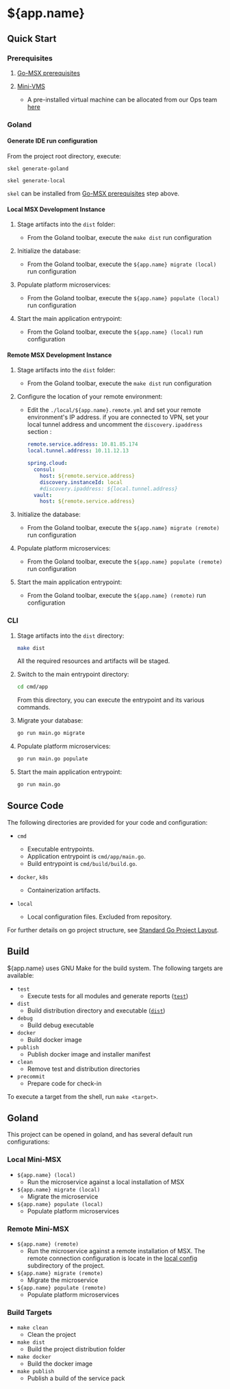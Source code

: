 # ${app.name}

## Quick Start 

### Prerequisites

1. [Go-MSX prerequisites](https://cto-github.cisco.com/NFV-BU/go-msx#requirements)

2. [Mini-VMS](https://cto-github.cisco.com/NFV-BU/mini-vms)

    - A pre-installed virtual machine can be allocated from our Ops team 
      [here](https://jenkins.infra.ciscomsx.com/job/eng-generic/job/development/job/dev-ops-vm/)

### Goland

#### Generate IDE run configuration

From the project root directory, execute: 
    
   `skel generate-goland` 
    
   `skel generate-local` 
   
   `skel` can be installed from [Go-MSX prerequisites](https://cto-github.cisco.com/NFV-BU/go-msx#requirements) step above.
   
#### Local MSX Development  Instance

1. Stage artifacts into the `dist` folder:

    - From the Goland toolbar, execute the `make dist` run configuration
    
2. Initialize the database:
 
    - From the Goland toolbar, execute the `${app.name} migrate (local)` run configuration

3. Populate platform microservices:
 
    - From the Goland toolbar, execute the `${app.name} populate (local)` run configuration
 
4. Start the main application entrypoint:
 
    - From the Goland toolbar, execute the `${app.name} (local)` run configuration
    
#### Remote MSX Development Instance

1. Stage artifacts into the `dist` folder:

    - From the Goland toolbar, execute the `make dist` run configuration
    
2. Configure the location of your remote environment:
   
    - Edit the `./local/${app.name}.remote.yml` and set your remote
      environment's IP address. if you are connected to VPN, set your local tunnel address and uncomment the `discovery.ipaddress` section :
      
        ```yaml
        remote.service.address: 10.81.85.174
        local.tunnel.address: 10.11.12.13

        spring.cloud:
          consul:
            host: ${remote.service.address}
            discovery.instanceId: local
            #discovery.ipaddress: ${local.tunnel.address}
          vault:
            host: ${remote.service.address}
        ```
      
3. Initialize the database:
 
    - From the Goland toolbar, execute the `${app.name} migrate (remote)` run configuration

4. Populate platform microservices:
 
    - From the Goland toolbar, execute the `${app.name} populate (remote)` run configuration
 
5. Start the main application entrypoint:

    - From the Goland toolbar, execute the `${app.name} (remote)` run configuration

### CLI
1. Stage artifacts into the `dist` directory:
    ```bash
    make dist
    ``` 
   
   All the required resources and artifacts will be staged.
   
2. Switch to the main entrypoint directory:
    ```bash
    cd cmd/app
    ```
   
   From this directory, you can execute the entrypoint and its various commands. 
   
3. Migrate your database:
    ```bash
    go run main.go migrate
    ```

4. Populate platform microservices:
    ```bash
    go run main.go populate
    ```
   
5. Start the main application entrypoint:
    ```bash
    go run main.go
    ```

## Source Code

The following directories are provided for your code and configuration:

* `cmd`
    - Executable entrypoints.  
    - Application entrypoint is `cmd/app/main.go`.
    - Build entrypoint is `cmd/build/build.go`.
    
* `docker`, `k8s`
    - Containerization artifacts.
    
* `local`
    - Local configuration files.  Excluded from repository.

For further details on go project structure, see 
[Standard Go Project Layout](https://github.com/golang-standards/project-layout).

## Build

${app.name} uses GNU Make for the build system.  The following targets
are available:

* `test` 
    - Execute tests for all modules and generate reports ([`test`](./test))
* `dist` 
    - Build distribution directory and executable ([`dist`](./dist)) 
* `debug` 
    - Build debug executable
* `docker` 
    - Build docker image
* `publish` 
    - Publish docker image and installer manifest
* `clean`
    - Remove test and distribution directories
* `precommit`
    - Prepare code for check-in

To execute a target from the shell, run `make <target>`.

## Goland

This project can be opened in goland, and has several default run configurations:

### Local Mini-MSX

* `${app.name} (local)`
    - Run the microservice against a local installation of MSX
* `${app.name} migrate (local)`
    - Migrate the microservice
* `${app.name} populate (local)`
    - Populate platform microservices

### Remote Mini-MSX
* `${app.name} (remote)`
    - Run the microservice against a remote installation of MSX.  The remote
      connection configuration is locate in the [local config](./local) subdirectory
      of the project.
* `${app.name} migrate (remote)`
    - Migrate the microservice
* `${app.name} populate (remote)`
    - Populate platform microservices

### Build Targets
* `make clean` 
    - Clean the project
* `make dist`
    - Build the project distribution folder
* `make docker`
    - Build the docker image 
* `make publish`
    - Publish a build of the service pack
